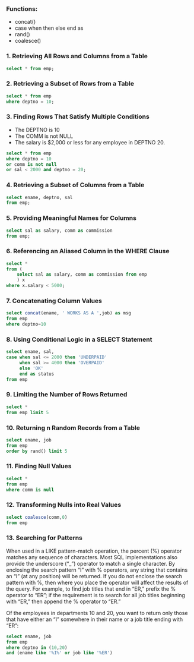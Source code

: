 ### Functions:

* concat()
* case when <sth> then <sth> else <sth> end as <name>
* rand()
* coalesce()

### 1. Retrieving All Rows and Columns from a Table

```sql
select * from emp;
```

### 2. Retrieving a Subset of Rows from a Table

```sql
select * from emp
where deptno = 10;
```

### 3. Finding Rows That Satisfy Multiple Conditions

* The DEPTNO is 10
* The COMM is not NULL
* The salary is $2,000 or less for any employee in DEPTNO 20.

```sql
select * from emp
where deptno = 10
or comm is not null
or sal < 2000 and deptno = 20;
```

### 4. Retrieving a Subset of Columns from a Table

```sql
select ename, deptno, sal
from emp;
```

### 5. Providing Meaningful Names for Columns

```sql
select sal as salary, comm as commission
from emp;
```

### 6. Referencing an Aliased Column in the WHERE Clause

```sql
select *
from (
    select sal as salary, comm as commission from emp
    ) x
where x.salary < 5000;
```

### 7. Concatenating Column Values

```sql
select concat(ename, ' WORKS AS A ',job) as msg
from emp
where deptno=10
```

### 8. Using Conditional Logic in a SELECT Statement

```sql
select ename, sal,
case when sal <= 2000 then 'UNDERPAID'
     when sal >= 4000 then 'OVERPAID'
     else 'OK'
     end as status
from emp
```

### 9. Limiting the Number of Rows Returned

```sql
select *
from emp limit 5
```

### 10. Returning n Random Records from a Table

```sql
select ename, job
from emp
order by rand() limit 5
```

### 11. Finding Null Values

```sql
select *
from emp
where comm is null
```

### 12. Transforming Nulls into Real Values

```sql
select coalesce(comm,0)
from emp
```

### 13. Searching for Patterns

When used in a LIKE pattern-match operation, the percent (%) operator matches any sequence of characters. Most SQL implementations also provide the underscore (“_”) operator to match a single character. By enclosing the search pattern “I” with % operators, any string that contains an “I” (at any position) will be returned. If you do not enclose the search pattern with %, then where you place the operator will affect the results of the query. For example, to find job titles that end in “ER,” prefix the % operator to “ER”; if the requirement is to search for all job titles beginning with “ER,” then append the % operator to “ER.”

Of the employees in departments 10 and 20, you want to return only those that have either an “I” somewhere in their name or a job title ending with “ER”:

```sql
select ename, job
from emp
where deptno in (10,20)
and (ename like '%I%' or job like '%ER')
```